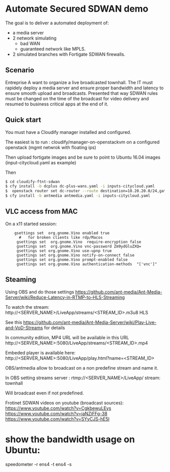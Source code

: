 # Automate Secured SDWAN demo

The goal is to deliver a automated deployment of:
 - a media server
 - 2 network simulating
    * bad WAN 
    * guaranteed network like MPLS.
 - 2 simulated branches with Fortigate SDWAN firewalls.
 
## Scenario
 
 Entreprise A want to organize a live broadcasted townhall. The IT must rapidely deploy a media server and ensure proper bandwidth and latency to ensure smooth upload and broadcasts.
 Presented that way SDWAN rules must be changed on the time of the broadcast for video delivery and resumed to business critical apps at the end of it.
 
 
## Quick start
 
 You must have a Cloudify manager installed and configured.
 
 The easiest is to run : cloudify/manager-on-openstackvm on a configured openstack (mgmt netwrok with floating ips)

 Then upload fortigate images and be sure to point to Ubuntu 16.04 images (input-citycloud.yaml as example)
 
  Then 
  ```bash
 $ cd cloudify-ftnt-sdwan
 $ cfy install -b dcplus dc-plus-wans.yaml -i inputs-citycloud.yaml
 $  openstack router set dc-router --route destination=10.20.20.0/24,gateway=10.40.40.254
 $ cfy install -b antmedia antmedia.yaml -i inputs-citycloud.yaml 
``` 
## VLC access from MAC

On a x11 started session:

```
    gsettings set  org.gnome.Vino enabled true
      #   for broken clients like rdp/Macos
     gsettings set  org.gnome.Vino  require-encryption false
     gsettings set  org.gnome.Vino vnc-password Zm9ydGluZXQ=
     gsettings set org.gnome.Vino use-upnp true
     gsettings set org.gnome.Vino notify-on-connect false
     gsettings set org.gnome.Vino prompt-enabled false
     gsettings set org.gnome.Vino authentication-methods  "['vnc']"
```

 ## Steaming
 
 Using OBS and do those settings
 https://github.com/ant-media/Ant-Media-Server/wiki/Reduce-Latency-in-RTMP-to-HLS-Streaming
 
 To watch the stream:
 http://<SERVER_NAME>/LiveApp/streams/<STREAM_ID>.m3u8 HLS
 
 See this https://github.com/ant-media/Ant-Media-Server/wiki/Play-Live-and-VoD-Streams for details
 
 In community edition, MP4 URL will be available in this URL http://<SERVER_NAME>:5080/LiveApp/streams/<STREAM_ID>.mp4

Embeded player is available here:
http://<SERVER_NAME>:5080/LiveApp/play.html?name=<STREAM_ID> 

OBS/antmedia allow to broadcast on a non predefine stream and name it.

In OBS setting streams server :
  rtmp://<SERVER_NAME>/LiveApp/   stream: townhall

Will broadcast even if not predefined.

Frotinet SDWAN videos on youtube (broadcast sources):
 https://www.youtube.com/watch?v=CgkbewuLEys  https://www.youtube.com/watch?v=jaNZiFFg-38  https://www.youtube.com/watch?v=SYyCJS-hE5I

# show the bandwidth usage on Ubuntu:

speedometer -r ens4 -t ens4 -s